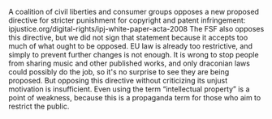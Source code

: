 A coalition of civil liberties and consumer groups opposes a new proposed directive for stricter punishment for copyright and patent infringement: ipjustice.org/digital-rights/ipj-white-paper-acta-2008 The FSF also opposes this directive, but we did not sign that statement because it accepts too much of what ought to be opposed. EU law is already too restrictive, and simply to prevent further changes is not enough. It is wrong to stop people from sharing music and other published works, and only draconian laws could possibly do the job, so it's no surprise to see they are being proposed. But opposing this directive without criticizing its unjust motivation is insufficient. Even using the term “intellectual property” is a point of weakness, because this is a propaganda term for those who aim to restrict the public.